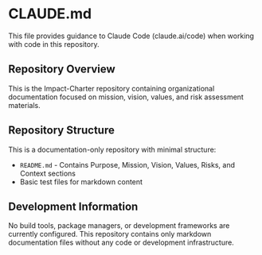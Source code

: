 # CLAUDE.md

This file provides guidance to Claude Code (claude.ai/code) when working with code in this repository.

## Repository Overview

This is the Impact-Charter repository containing organizational documentation focused on mission, vision, values, and risk assessment materials.

## Repository Structure

This is a documentation-only repository with minimal structure:
- `README.md` - Contains Purpose, Mission, Vision, Values, Risks, and Context sections
- Basic test files for markdown content

## Development Information

No build tools, package managers, or development frameworks are currently configured. This repository contains only markdown documentation files without any code or development infrastructure.